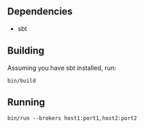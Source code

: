## Dependencies

* sbt

## Building

Assuming you have sbt installed, run:

    bin/build

## Running

    bin/run --brokers host1:port1,host2:port2
